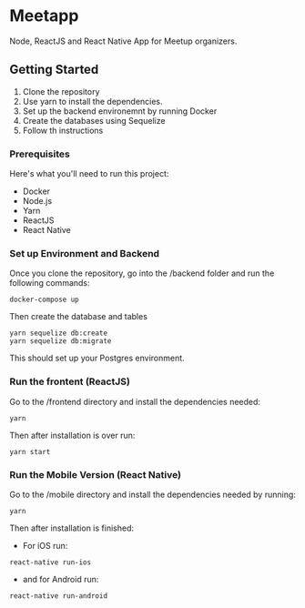 # Meetapp

Node, ReactJS and React Native App for Meetup organizers.

## Getting Started

1. Clone the repository
2. Use yarn to install the dependencies.
3. Set up the backend environemnt by running Docker
4. Create the databases using Sequelize
5. Follow th instructions

### Prerequisites

Here's what you'll need to run this project:

- Docker
- Node.js
- Yarn
- ReactJS
- React Native

### Set up Environment and Backend

Once you clone the repository, go into the /backend folder and run the following commands:

```
docker-compose up
```

Then create the database and tables

```
yarn sequelize db:create
yarn sequelize db:migrate
```

This should set up your Postgres environment.

### Run the frontent (ReactJS)

Go to the /frontend directory and install the dependencies needed:

```
yarn
```

Then after installation is over run:

```
yarn start
```

### Run the Mobile Version (React Native)

Go to the /mobile directory and install the dependencies needed by running:

```
yarn
```

Then after installation is finished:

- For iOS run:

```
react-native run-ios
```

- and for Android run:

```
react-native run-android
```
